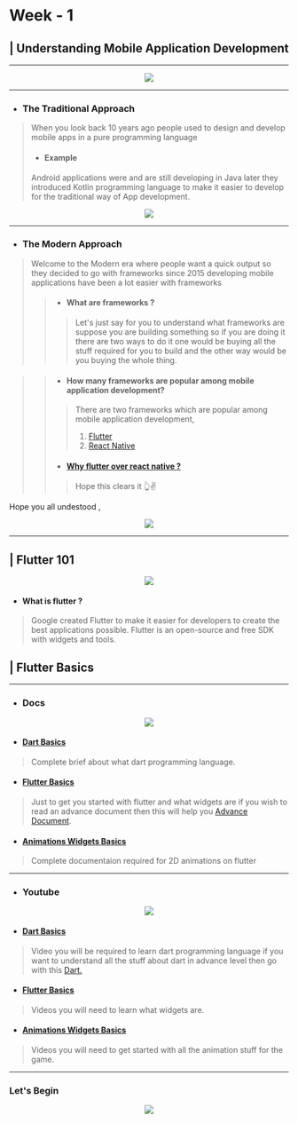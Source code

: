 # Week - 1

## | Understanding Mobile Application Development 
---

<p align="center">
  <img src = "https://media.giphy.com/media/13RH0eYA9vEAso/source.gif">
 </p>

---

* ###  The Traditional Approach 

> When you look back 10 years ago people used to design and develop mobile apps in a pure programming language 
> * #### Example 
> Android applications were and are still developing in Java later they introduced Kotlin programming language to make it easier to develop for the traditional way of App development. 


<p align="center">
  <img src = "https://media.giphy.com/media/kftafApR3TYcg/source.gif">
 </p>


---
* ###  The Modern Approach 
> Welcome to the Modern era where people want a quick output so they decided to go with frameworks since 2015 developing mobile applications have been a lot easier with frameworks 
>> * #### What are frameworks ?
>>>  Let's just say for you to understand what frameworks are suppose you are building something so if you are doing it there are two ways to do it one would be buying all the stuff required for you to build and the other way would be you buying the whole thing. 
    
>> * #### How many frameworks are popular among mobile application development?
>>> There are two frameworks which are popular among mobile application development,   
>>> 1. [Flutter](https://flutter.dev "Flutter quick look")
>>> 2. [React Native](https://reactnative.dev "React Native quick look")
>> * ####  [Why flutter over react native ?](https://www.zibtek.com/blog/advantages-of-flutter-over-react-native/ "Flutter advantage over react native")
>>> Hope this clears it 👆✌ 


Hope you all undestood , 

<p align="center">
  <img src = "https://media.giphy.com/media/4070jBBP3quE2qf3S2/source.gif">
 </p>

---

## | Flutter 101 

<p align="center">
  <img src = "https://media.giphy.com/media/kYwlqpDOT3A0o/source.gif">
 </p>


* #### What is flutter ? 
> Google created Flutter to make it easier for developers to create the best applications possible. Flutter is an open-source and free SDK with widgets and tools. 





## | Flutter Basics 

---
* ###  Docs 

<p align="center">
  <img src = "https://media.giphy.com/media/WoWm8YzFQJg5i/giphy.gif">
 </p>

* #### [Dart Basics](https://dart.dev/guides/language/specifications/DartLangSpec-v2.2.pdf "Dart PDF")
> Complete brief about what dart programming language.
* #### [Flutter Basics](shymanthlink) 
> Just to get you started with flutter and what widgets are if you wish to read an advance document then this will help you [Advance Document](https://flutter.dev/docs/development/ui/widgets-intro "Flutter Advance ").
* #### [Animations Widgets Basics](https://flutter.dev/docs/development/ui/widgets/animation "Animation Wigets")
> Complete documentaion required for 2D animations on flutter
---
* ###  Youtube 

<p align="center">
  <img src = "https://media.giphy.com/media/Za7ZWOU0su5BC/source.gif">
 </p>

* #### [Dart Basics](https://www.youtube.com/watch?v=0CTj3x6jgeY "Learning Dart in 30 mins") 
> Video you will be required to learn dart programming language if you want to understand all the stuff about dart in advance level then go with this [Dart.](https://www.youtube.com/watch?v=Ej_Pcr4uC2Q "Youtube video for dart advance ")


* #### [Flutter Basics](https://www.youtube.com/watch?v=1ukSR1GRtMU&list=PL4cUxeGkcC9jLYyp2Aoh6hcWuxFDX6PBJ "Youtube videos for flutter basics") 
>Videos you will need to learn what widgets are.
* #### [Animations Widgets Basics](https://www.youtube.com/watch?v=OtrWXLfGtqE&list=PL4cUxeGkcC9gP1qg8yj-Jokef29VRCLt1 "Youtube videos for animation in flutter")
> Videos you will need to get started with all the animation stuff for the game. 





---
### Let's Begin 


<p align="center">
  <img src = "https://media.giphy.com/media/kF5w7HWRrW1YJuY7qv/source.gif">
 </p>

